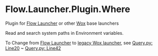 <!--
 * @Author: WayneFerdon wayneferdon@hotmail.com
 * @Date: 2023-03-04 12:45:55
 * @LastEditors: WayneFerdon wayneferdon@hotmail.com
 * @LastEditTime: 2023-03-04 23:40:08
 * @FilePath: \Flow.Launcher.Plugin.Where\README.md
 * ----------------------------------------------------------------
 * Copyright (c) 2023 by Wayne Ferdon Studio. All rights reserved.
 * Licensed to the .NET Foundation under one or more agreements.
 * The .NET Foundation licenses this file to you under the MIT license.
 * See the LICENSE file in the project root for more information.
-->
# Flow.Launcher.Plugin.Where

Plugin for [Flow Launcher](https://github.com/Flow-Launcher/Flow.Launcher) or other [Wox](https://github.com/Wox-launcher/Wox) base launchers

Read and search system paths in Environment variables.

To Change from [Flow Launcher](https://github.com/Flow-Launcher/Flow.Launcher) to [legacy Wox launcher](https://github.com/Wox-launcher/Wox), see [Query.py: Line20](https://github.com/WayneFerdon/Wox.Plugin.Where/blob/master/Query.py#L20) ~ [Query.py: Line42](https://github.com/WayneFerdon/Wox.Plugin.Where/blob/master/Query.py#L42)
